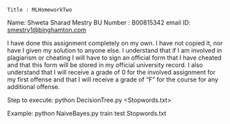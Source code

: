 ﻿    Title : MLHomeworkTwo

Name: Shweta Sharad Mestry
BU Number : B00815342
email ID: smestry1@binghamton.com

I have done this assignment completely on my own. I have not copied it, nor have I given my solution to anyone else. I understand that if I am involved in plagiarism or cheating I will have to sign an official form that I have cheated and that this form will be stored in my official university record. I also understand that I will receive a grade of 0 for the involved assignment for my first offense and that I will receive a grade of “F” for the course for any additional offense.

Step to execute:
python DecisionTree.py <training-set> <test-set> <Stopwords.txt>


Example: python NaiveBayes.py train test Stopwords.txt










